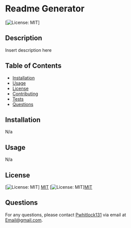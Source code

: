 # Readme Generator

[![License: MIT](https://img.shields.io/badge/License-MIT-yellow.svg)]

## Description
Insert description here

## Table of Contents
- [Installation](#installation)
- [Usage](#usage)
- [License](#license)
- [Contributing](#contributing)
- [Tests](#tests)
- [Questions](#questions)

## Installation
N/a

## Usage
N/a

## License
[![License: MIT](https://img.shields.io/badge/License-MIT-yellow.svg)]
[MIT](https://opensource.org/licenses/MIT)
[![License: MIT](https://img.shields.io/badge/License-MIT-yellow.svg)][MIT](https://opensource.org/licenses/MIT)

## Questions
For any questions, please contact [Pwhitlock131](https://github.com/Pwhitlock131) via email at Email@gmail.com.
